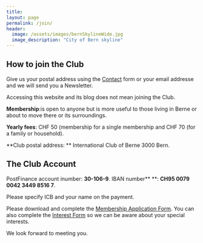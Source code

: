 ```yaml
---
title: 
layout: page
permalink: /join/
header:
  image: /assets/images/bernSkylineWide.jpg
  image_description: "City of Bern skyline"
---
```


## How to join the Club

Give us your postal address using the [Contact](https://icberne.org/contact-2/) form or your email addresse and we will send you a Newsletter. 

Accessing this website and its blog does not mean joining the Club.

**Membership**:is open to anyone but is more useful to those living in Berne or about to move there or its surroundings.

**Yearly fees**: CHF 50 (membership for a single membership and CHF 70 (for a family or household).&nbsp;

**Club postal address: **
International Club of Berne
3000 Bern. 

## The Club Account

PostFinance account inumber: **30-106-9**.
IBAN number** **: **CH95 0079 0042 3449 8516 7**. 

Please specify ICB and your name on the payment.

Please download and complete the [Membership Application Form](https://icberne.files.wordpress.com/2021/03/015_ma-membership_application.pdf). You can also complete the [Interest Form](http://www.tinyurl.com/ICB-Interests-Form) so we can be aware about your special interests. 

We look forward to meeting you.

